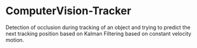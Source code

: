 # ComputerVision-Tracker
Detection of occlusion during tracking of an object and trying to predict the next tracking position based on Kalman Filtering based on constant velocity motion.

